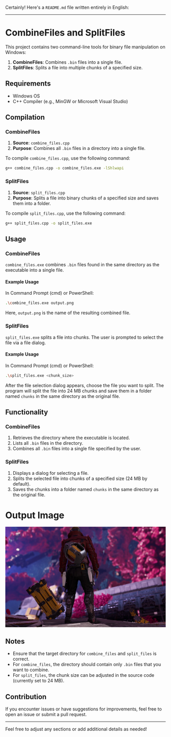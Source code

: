 Certainly! Here's a `README.md` file written entirely in English:

---

# CombineFiles and SplitFiles

This project contains two command-line tools for binary file manipulation on Windows:




1. **CombineFiles**: Combines `.bin` files into a single file.
2. **SplitFiles**: Splits a file into multiple chunks of a specified size.

## Requirements

- Windows OS
- C++ Compiler (e.g., MinGW or Microsoft Visual Studio)

## Compilation

### CombineFiles

1. **Source**: `combine_files.cpp`
2. **Purpose**: Combines all `.bin` files in a directory into a single file.

To compile `combine_files.cpp`, use the following command:

```sh
g++ combine_files.cpp -o combine_files.exe -lShlwapi
```

### SplitFiles

1. **Source**: `split_files.cpp`
2. **Purpose**: Splits a file into binary chunks of a specified size and saves them into a folder.

To compile `split_files.cpp`, use the following command:

```sh
g++ split_files.cpp -o split_files.exe
```

## Usage

### CombineFiles

`combine_files.exe` combines `.bin` files found in the same directory as the executable into a single file.

#### Example Usage

In Command Prompt (cmd) or PowerShell:

```sh
.\combine_files.exe output.png
```

Here, `output.png` is the name of the resulting combined file.

### SplitFiles

`split_files.exe` splits a file into chunks. The user is prompted to select the file via a file dialog.

#### Example Usage

In Command Prompt (cmd) or PowerShell:

```sh
.\split_files.exe <chunk_size>
```

After the file selection dialog appears, choose the file you want to split. The program will split the file into 24 MB chunks and save them in a folder named `chunks` in the same directory as the original file.

## Functionality

### CombineFiles

1. Retrieves the directory where the executable is located.
2. Lists all `.bin` files in the directory.
3. Combines all `.bin` files into a single file specified by the user.

### SplitFiles

1. Displays a dialog for selecting a file.
2. Splits the selected file into chunks of a specified size (24 MB by default).
3. Saves the chunks into a folder named `chunks` in the same directory as the original file.

# Output Image

<img src="output.png">

## Notes

- Ensure that the target directory for `combine_files` and `split_files` is correct.
- For `combine_files`, the directory should contain only `.bin` files that you want to combine.
- For `split_files`, the chunk size can be adjusted in the source code (currently set to 24 MB).

## Contribution

If you encounter issues or have suggestions for improvements, feel free to open an issue or submit a pull request.

---

Feel free to adjust any sections or add additional details as needed!